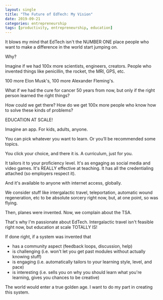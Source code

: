 ```yaml
---
layout: single
title: "The Future of EdTech: My Vision"
date: 2019-09-21
categories: entrepreneurship
tags: [productivity, entrepreneurship, education]
---
```


It blows my mind that EdTech isn't the NUMBER ONE place people who want to make a difference in the world start jumping on.

Why?

Imagine if we had 100x more scientists, engineers, creators. People who invented things like penicillin, the rocket, the MRI, GPS, etc. 

100 more Elon Musk's, 100 more Alexander Fleming's.

What if we had the cure for cancer 50 years from now, but only if the right person learned the right things?

How could we get there? How do we get 100x more people who know how to solve these kinds of problems?

EDUCATION AT SCALE!

Imagine an app. For kids, adults, anyone.

You can pick whatever you want to learn. Or you’ll be recommended some topics.

You click your choice, and there it is. A curriculum, just for you.

It tailors it to your proficiency level. It's as engaging as social media and video games. It's REALLY effective at teaching. It has all the credentialing attached (so employers respect it).

And it's available to anyone with internet access, globally.

We consider stuff like intergalactic travel, teleportation, automatic wound regeneration, etc to be absolute sorcery right now, but, at one point, so was flying.

Then, planes were invented. Now, we complain about the TSA.

That's why I'm passionate about EdTech. Intergalactic travel isn't feasible right now, but education at scale TOTALLY IS!

If done right, if a system was invented that

- has a community aspect (feedback loops, discussion, help)
- is challenging (i.e. won't let you get past modules without actually knowing stuff)
- is engaging (i.e. automatically tailors to your learning style, level, and pace)
- is interesting (i.e. sells you on why you should learn what you're learning, gives you chances to be creative)

The world would enter a true golden age. I want to do my part in creating this system.